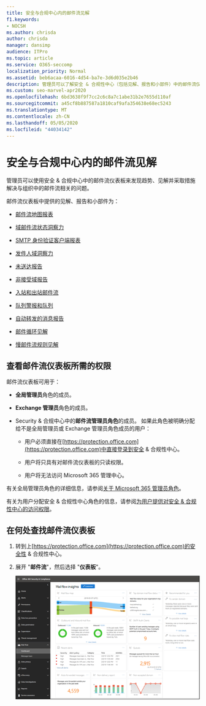 ```yaml
---
title: 安全与合规中心内的邮件流见解
f1.keywords:
- NOCSH
ms.author: chrisda
author: chrisda
manager: dansimp
audience: ITPro
ms.topic: article
ms.service: O365-seccomp
localization_priority: Normal
ms.assetid: beb6acaa-6016-4d54-ba7e-3d6d035e2b46
description: 管理员可以了解安全 & 合规性中心（包括见解、报告和小部件）中的邮件流仪表板。
ms.custom: seo-marvel-apr2020
ms.openlocfilehash: 6bd3638f9f7cc2c6c8a7c1abe31b2e7655d110af
ms.sourcegitcommit: a45cf8b887587a1810caf9afa354638e68ec5243
ms.translationtype: MT
ms.contentlocale: zh-CN
ms.lasthandoff: 05/05/2020
ms.locfileid: "44034142"
---
```

# <a name="mail-flow-insights-in-the-security--compliance-center"></a>安全与合规中心内的邮件流见解

管理员可以使用安全 & 合规中心中的邮件流仪表板来发现趋势、见解并采取措施解决与组织中的邮件流相关的问题。

邮件流仪表板中提供的见解、报告和小部件为：

- [邮件流地图报表](mfi-mail-flow-map-report.md)

- [域邮件流状态洞察力](mfi-domain-mail-flow-status-insight.md)

- [SMTP 身份验证客户端报表](mfi-smtp-auth-clients-report.md)

- [发件人域洞察力](mfi-sender-domain-insight.md)

- [未送达报告](mfi-non-delivery-report.md)

- [非接受域报告](mfi-non-accepted-domain-report.md)

- [入站和出站邮件流](mfi-outbound-and-inbound-mail-flow.md)

- [队列警报和队列](mfi-queue-alerts-and-queues.md)

- [自动转发的消息报告](mfi-auto-forwarded-messages-report.md)

- [邮件循环见解](mfi-mail-loop-insight.md)

- [慢邮件流规则见解](mfi-slow-mail-flow-rules-insight.md)

## <a name="permissions-required-to-view-the-mail-flow-dashboard"></a>查看邮件流仪表板所需的权限

邮件流仪表板可用于：

- **全局管理员**角色的成员。

- **Exchange 管理员**角色的成员。

- Security & 合规中心中的**邮件流管理员角色**的成员。 如果此角色被明确分配给不是全局管理员或 Exchange 管理员角色成员的用户：

  - 用户必须直接在[https://protection.office.com](https://protection.office.com)中直接登录到安全 & 合规性中心。

  - 用户将只具有对邮件流仪表板的只读权限。

  - 用户将无法访问 Microsoft 365 管理中心。

有关全局管理员角色的详细信息，请参阅[关于 Microsoft 365 管理员角色](https://docs.microsoft.com/office365/admin/add-users/about-admin-roles)。

有关为用户分配安全 & 合规性中心角色的信息，请参阅[为用户提供对安全 & 合规性中心的访问权限](grant-access-to-the-security-and-compliance-center.md)。

## <a name="where-to-find-the-mail-flow-dashboard"></a>在何处查找邮件流仪表板

1. 转到上[https://protection.office.com](https://protection.office.com)的安全性 & 合规性中心。

2. 展开 "**邮件流**"，然后选择 "**仪表板**"。

   ![安全 & 合规性中心中的邮件流仪表板](../../media/mail-flow-dashboard-v2.png)
